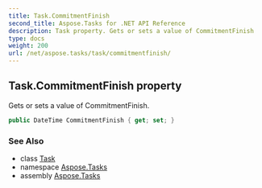 ```yaml
---
title: Task.CommitmentFinish
second_title: Aspose.Tasks for .NET API Reference
description: Task property. Gets or sets a value of CommitmentFinish
type: docs
weight: 200
url: /net/aspose.tasks/task/commitmentfinish/
---
```

## Task.CommitmentFinish property

Gets or sets a value of CommitmentFinish.

```csharp
public DateTime CommitmentFinish { get; set; }
```

### See Also

* class [Task](../)
* namespace [Aspose.Tasks](../../task/)
* assembly [Aspose.Tasks](../../../)


